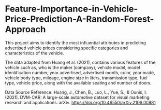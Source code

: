 # Feature-Importance-in-Vehicle-Price-Prediction-A-Random-Forest-Approach
This project aims to identify the most influential attributes in predicting advertised vehicle prices considering specific categories and characteristics of the vehicle. 

The data adapted from Huang et al. (2021), contains various features of the vehicle such as, who is the maker (company), vehicle model, model identification number, year advertised, advertised month, color, year made, vehicle body type, mileage, engine size in liters, transmission type, fuel type, vehicle price, along with the available seating and number of doors. 


Data Source Reference:
Huang, J., Chen, B., Luo, L., Yue, S., & Ounis, I. (2021). DVM-CAR: A large-scale automotive dataset for visual marketing research and applications. arXiv. https://doi.org/10.48550/arXiv.2109.00881
